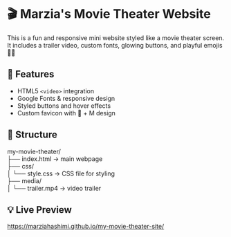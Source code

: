 # 🎬 Marzia's Movie Theater Website

This is a fun and responsive mini website styled like a movie theater screen. It includes a trailer video, custom fonts, glowing buttons, and playful emojis 🍿✨

## 🚀 Features
- HTML5 `<video>` integration
- Google Fonts & responsive design
- Styled buttons and hover effects
- Custom favicon with 🍿 + M design

## 📁 Structure
my-movie-theater/  
├── index.html         → main webpage  
├── css/  
│   └── style.css      → CSS file for styling  
├── media/  
│   └── trailer.mp4    → video trailer  

## 💡 Live Preview
https://marziahashimi.github.io/my-movie-theater-site/
